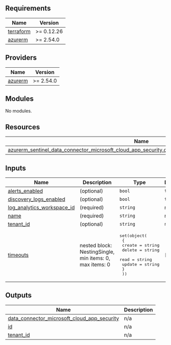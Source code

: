 ## Requirements

| Name                                                                      | Version    |
|---------------------------------------------------------------------------|------------|
| <a name="requirement_terraform"></a> [terraform](#requirement\_terraform) | >= 0.12.26 |
| <a name="requirement_azurerm"></a> [azurerm](#requirement\_azurerm)       | >= 2.54.0  |

## Providers

| Name                                                          | Version   |
|---------------------------------------------------------------|-----------|
| <a name="provider_azurerm"></a> [azurerm](#provider\_azurerm) | >= 2.54.0 |

## Modules

No modules.

## Resources

| Name                                                                                                                                                                                                                                             | Type     |
|--------------------------------------------------------------------------------------------------------------------------------------------------------------------------------------------------------------------------------------------------|----------|
| [azurerm_sentinel_data_connector_microsoft_cloud_app_security.data_connector_microsoft_cloud_app_security](https://registry.terraform.io/providers/hashicorp/azurerm/latest/docs/resources/sentinel_data_connector_microsoft_cloud_app_security) | resource |

## Inputs

| Name                                                                                                                   | Description                                             | Type                                                                                                                                                 | Default | Required |
|------------------------------------------------------------------------------------------------------------------------|---------------------------------------------------------|------------------------------------------------------------------------------------------------------------------------------------------------------|---------|:--------:|
| <a name="input_alerts_enabled"></a> [alerts\_enabled](#input\_alerts\_enabled)                                         | (optional)                                              | `bool`                                                                                                                                               | `true`  |    no    |
| <a name="input_discovery_logs_enabled"></a> [discovery\_logs\_enabled](#input\_discovery\_logs\_enabled)               | (optional)                                              | `bool`                                                                                                                                               | `true`  |    no    |
| <a name="input_log_analytics_workspace_id"></a> [log\_analytics\_workspace\_id](#input\_log\_analytics\_workspace\_id) | (required)                                              | `string`                                                                                                                                             | n/a     |   yes    |
| <a name="input_name"></a> [name](#input\_name)                                                                         | (required)                                              | `string`                                                                                                                                             | n/a     |   yes    |
| <a name="input_tenant_id"></a> [tenant\_id](#input\_tenant\_id)                                                        | (optional)                                              | `string`                                                                                                                                             | `null`  |    no    |
| <a name="input_timeouts"></a> [timeouts](#input\_timeouts)                                                             | nested block: NestingSingle, min items: 0, max items: 0 | <pre>set(object(<br>    {<br>      create = string<br>      delete = string<br>      read   = string<br>      update = string<br>    }<br>  ))</pre> | `[]`    |    no    |

## Outputs

| Name                                                                                                                                                                            | Description |
|---------------------------------------------------------------------------------------------------------------------------------------------------------------------------------|-------------|
| <a name="output_data_connector_microsoft_cloud_app_security"></a> [data\_connector\_microsoft\_cloud\_app\_security](#output\_data\_connector\_microsoft\_cloud\_app\_security) | n/a         |
| <a name="output_id"></a> [id](#output\_id)                                                                                                                                      | n/a         |
| <a name="output_tenant_id"></a> [tenant\_id](#output\_tenant\_id)                                                                                                               | n/a         |